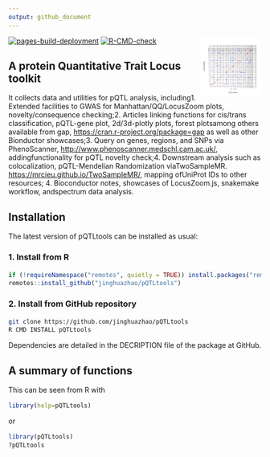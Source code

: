 ```yaml
---
output: github_document
---
```




<img src="man/figures/logo.svg" align="right" alt="" width="120" />

<!-- badges: start -->
[![pages-build-deployment](https://github.com/jinghuazhao/pQTLtools/actions/workflows/pages/pages-build-deployment/badge.svg)](https://github.com/jinghuazhao/pQTLtools/actions/workflows/pages/pages-build-deployment)
[![R-CMD-check](https://github.com/jinghuazhao/pQTLtools/actions/workflows/R-CMD-check.yaml/badge.svg)](https://github.com/jinghuazhao/pQTLtools/actions/workflows/R-CMD-check.yaml)
<!-- badges: end -->

## A protein Quantitative Trait Locus toolkit


It collects data and utilities for pQTL analysis, including1. Extended facilities to GWAS for Manhattan/QQ/LocusZoom plots, novelty/consequence checking;2. Articles linking functions for cis/trans classification, pQTL-gene plot, 2d/3d-plotly plots, forest plotsamong others available from gap, <https://cran.r-project.org/package=gap> as well as other Bionductor showcases;3. Query on genes, regions, and SNPs via PhenoScanner, <http://www.phenoscanner.medschl.cam.ac.uk/>, addingfunctionality for pQTL novelty check;4. Downstream analysis such as colocalization, pQTL-Mendelian Randomization viaTwoSampleMR. <https://mrcieu.github.io/TwoSampleMR/>, mapping ofUniProt IDs to other resources; 4. Bioconductor notes, showcases of LocusZoom.js, snakemake workflow, andspectrum data analysis.

## Installation

The latest version of pQTLtools can be installed as usual:

### 1. Install from R

```r
if (!requireNamespace("remotes", quietly = TRUE)) install.packages("remotes")
remotes::install_github("jinghuazhao/pQTLtools")
```

### 2. Install from GitHub repository

```bash
git clone https://github.com/jinghuazhao/pQTLtools
R CMD INSTALL pQTLtools
```

Dependencies are detailed in the DECRIPTION file of the package at GitHub.

## A summary of functions

This can be seen from R with

```r
library(help=pQTLtools)
```

or

```r
library(pQTLtools)
?pQTLtools
```
